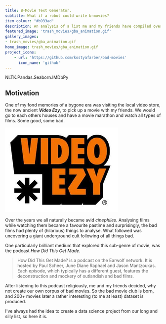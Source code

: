 ```yaml
---
title: B-Movie Text Generator.
subtitle: What if a robot could write b-movies?
item_colour: "#b933ad"
description: An analysis of a list me and my friends have compiled over the years whilst watching films that we considered so bad they were good. Suffice to say, not all of them where as funny as we thought. I decided to dig deeper and find out if artificial intelligence could match these great writers.
featured_image: 'trash_movies/gba_animation.gif'
gallery_images:
- trash_movies/gba_animation.gif
home_image: trash_movies/gba_animation.gif
project_icons:
    - url: 'https://github.com/kostyafarber/bad-movies'
      icon_name: 'github'
---
```


<div class='technologies'>
NLTK.Pandas.Seaborn.IMDbPy
</div>

## Motivation

One of my fond memories of a bygone era was visiting the local video store, the now ancient ***Video Ezy***, to pick up a movie with my friends. We would go
to each others houses and have a movie marathon and watch all types of films. Some good, some bad.

![Video Ezy](../images/projects/trash_movies/videoezy.jpg)

Over the years we all naturally became avid *cinephiles*. Analysing films while watching them became a favourite pastime and
surprisingly, the bad films had plenty of (hilarious) things to analyse. What followed was uncovering a giant underground cult following of all things
bad.

One particularly brilliant medium that explored this sub-genre of movie, was the podcast *How Did This Get Made*.

> How Did This Get Made? is a podcast on the Earwolf network. It is hosted by Paul Scheer, June Diane Raphael and Jason Mantzoukas. Each episode, which typically has a different guest, features the deconstruction and mockery of outlandish and bad films.

After listening to this podcast religiously, me and my friends decided, why not create our own corpus of bad movies. So the bad
movie club is born, and 200+ movies later a rather interesting (to me at least) dataset is produced.

I've always had the idea to create a data science project from our long and silly list, so here it is.
